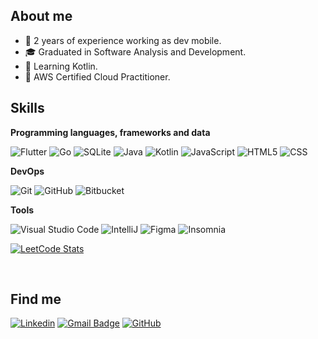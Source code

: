 ## About me

- 💼 2 years of experience working as dev mobile.
- 🎓 Graduated in Software Analysis and Development.
- 🌱 Learning Kotlin.
- 🏅 AWS Certified Cloud Practitioner.

## Skills

**Programming languages, frameworks and data**

![Flutter](https://img.shields.io/badge/-Flutter-333333?style=flat&logo=Flutter)
![Go](https://img.shields.io/badge/-Go-333333?style=flat&logo=Go)
![SQLite](https://img.shields.io/badge/-SQLite-333333?style=flat&logo=sqlite)
![Java](https://img.shields.io/badge/-java-333333?style=flat&logo=java&logoColor=007396)
![Kotlin](https://img.shields.io/badge/-Kotlin-333333?style=flat&logo=Kotlin&logoColor=007396)
![JavaScript](https://img.shields.io/badge/-JavaScript-333333?style=flat&logo=javascript)
![HTML5](https://img.shields.io/badge/-HTML5-333333?style=flat&logo=HTML5)
![CSS](https://img.shields.io/badge/-CSS-333333?style=flat&logo=CSS3&logoColor=1572B6)
  
**DevOps**

![Git](https://img.shields.io/badge/-Git-333333?style=flat&logo=git)
![GitHub](https://img.shields.io/badge/-GitHub-333333?style=flat&logo=github)
![Bitbucket](https://img.shields.io/badge/-Bitbucket-333333?style=flat&logo=bitbucket)

**Tools**  

![Visual Studio Code](https://img.shields.io/badge/-Visual%20Studio%20Code-333333?style=flat&logo=visual-studio-code&logoColor=007ACC)
![IntelliJ](https://img.shields.io/badge/-IntelliJ-333333?style=flat&logo=intellij&logoColor=007ACC)
![Figma](https://img.shields.io/badge/-Figma-333333?style=flat&logo=figma&logoColor=007ACC)
![Insomnia](https://img.shields.io/badge/-Insomnia-333333?style=flat&logo=insomnia)

[![LeetCode Stats](https://leetcard.jacoblin.cool/gabriel-santi?&extension=contest)](https://leetcard.jacoblin.cool/gabriel-santi?extension=heatmap)

<br/>

## Find me

[![Linkedin](https://img.shields.io/badge/-Linkedinho-blue?style=flat-square&logo=Linkedin&logoColor=white&link=https://www.linkedin.com/in/gabriel-santiago-b680a5206/)](https://www.linkedin.com/in/gabriel-santiago-b680a5206/)
[![Gmail Badge](https://img.shields.io/badge/marcosgabrielss23@gmail.com-006bed?style=flat-square&logo=Gmail&logoColor=white&link=mailto:marcosgabrielss23@gmail.com)](mailto:marcosgabrielss23@gmail.com)
[![GitHub](https://img.shields.io/github/followers/gabriel-santi?label=follow&style=social)](https://github.com/gabriel-santi)

